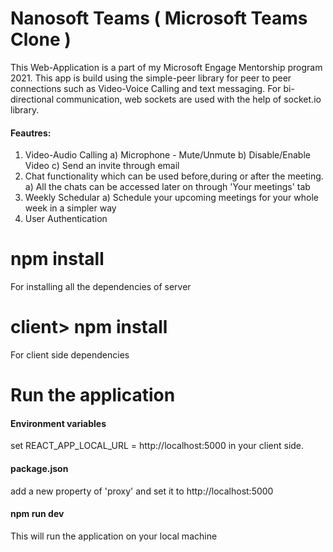 # Nanosoft Teams ( Microsoft Teams Clone )

This Web-Application is a part of my Microsoft Engage Mentorship program 2021. This app is build using the simple-peer library for peer to peer connections such as Video-Voice Calling and text messaging. For bi-directional communication, web sockets are used with the help of socket.io library.

#### Feautres:

1. Video-Audio Calling
   a) Microphone - Mute/Unmute
   b) Disable/Enable Video
   c) Send an invite through email
2. Chat functionality which can be used before,during or after the meeting.
   a) All the chats can be accessed later on through 'Your meetings' tab
3. Weekly Schedular
   a) Schedule your upcoming meetings for your whole week in a simpler way
4. User Authentication

# npm install

For installing all the dependencies of server

# client> npm install

For client side dependencies

# Run the application

#### Environment variables

set REACT_APP_LOCAL_URL = http://localhost:5000 in your client side.

#### package.json

add a new property of 'proxy' and set it to http://localhost:5000

#### npm run dev

This will run the application on your local machine
